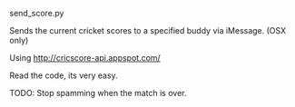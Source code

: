send_score.py

Sends the current cricket scores to a specified buddy via iMessage. (OSX only)

Using http://cricscore-api.appspot.com/

Read the code, its very easy.


TODO: Stop spamming when the match is over.
